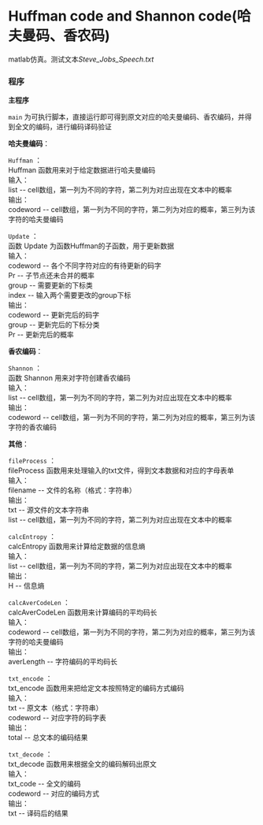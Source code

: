# Huffman code and Shannon code(哈夫曼码、香农码)

matlab仿真。测试文本*Steve_Jobs_Speech.txt*



### 程序  

**主程序**    

`main` 为可执行脚本，直接运行即可得到原文对应的哈夫曼编码、香农编码，并得到全文的编码，进行编码译码验证   



**哈夫曼编码**：  

`Huffman` ：  
Huffman 函数用来对于给定数据进行哈夫曼编码   
输入：     
list -- cell数组，第一列为不同的字符，第二列为对应出现在文本中的概率  
输出：     
codeword -- cell数组，第一列为不同的字符，第二列为对应的概率，第三列为该字符的哈夫曼编码  

`Update` ：  
函数 Update 为函数Huffman的子函数，用于更新数据  
输入：     
codeword -- 各个不同字符对应的有待更新的码字  
              Pr -- 子节点还未合并的概率  
              group -- 需要更新的下标类  
              index -- 输入两个需要更改的group下标   
输出：    
codeword -- 更新完后的码字  
              group -- 更新完后的下标分类  
              Pr -- 更新完后的概率  



**香农编码**：  

`Shannon` ：  
函数 Shannon 用来对字符创建香农编码  
输入：    
list -- cell数组，第一列为不同的字符，第二列为对应出现在文本中的概率  
输出：     
codeword -- cell数组，第一列为不同的字符，第二列为对应的概率，第三列为该字符的香农编码  



**其他**：  

`fileProcess` ：  
fileProcess  函数用来处理输入的txt文件，得到文本数据和对应的字母表单  
输入：      
filename -- 文件的名称（格式：字符串）  
输出：     
txt -- 源文件的文本字符串  
             list -- cell数组，第一列为不同的字符，第二列为对应出现在文本中的概率  

`calcEntropy` ：  
calcEntropy  函数用来计算给定数据的信息熵  
输入：      
list -- cell数组，第一列为不同的字符，第二列为对应出现在文本中的概率  
输出：    
H -- 信息熵  

`calcAverCodeLen` ：  
calcAverCodeLen 函数用来计算编码的平均码长  
输入：     
codeword -- cell数组，第一列为不同的字符，第二列为对应的概率，第三列为该字符的哈夫曼编码  
输出：      
averLength -- 字符编码的平均码长  

`txt_encode` ：  
txt_encode 函数用来把给定文本按照特定的编码方式编码  
输入：     
txt -- 原文本（格式：字符串）  
             codeword -- 对应字符的码字表  
输出：      
total -- 总文本的编码结果  

`txt_decode` ：  
txt_decode 函数用来根据全文的编码解码出原文  
输入：      
txt_code -- 全文的编码  
             codeword -- 对应的编码方式  
输出：      
txt -- 译码后的结果  
